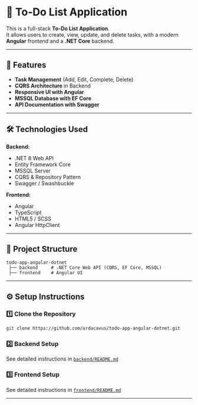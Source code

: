 # 📝 To-Do List Application

This is a full-stack **To-Do List Application**.  
It allows users to create, view, update, and delete tasks, with a modern **Angular** frontend and a **.NET Core** backend.

---

## 📌 Features
- **Task Management** (Add, Edit, Complete, Delete)
- **CQRS Architecture** in Backend
- **Responsive UI with Angular**
- **MSSQL Database with EF Core**
- **API Documentation with Swagger**

---

## 🛠 Technologies Used
**Backend:**
- .NET 8 Web API
- Entity Framework Core
- MSSQL Server
- CQRS & Repository Pattern
- Swagger / Swashbuckle

**Frontend:**
- Angular
- TypeScript
- HTML5 / SCSS
- Angular HttpClient

---

## 📂 Project Structure
```
todo-app-angular-dotnet
 ├── backend     # .NET Core Web API (CQRS, EF Core, MSSQL)
 ├── frontend    # Angular UI
```

---

## ⚙️ Setup Instructions

### 1️⃣ Clone the Repository
```bash
git clone https://github.com/ardacavus/todo-app-angular-dotnet.git
```

### 2️⃣ Backend Setup
See detailed instructions in [`backend/README.md`](./backend/README.md)

### 3️⃣ Frontend Setup
See detailed instructions in [`frontend/README.md`](./frontend/README.md)

---

